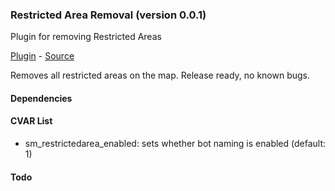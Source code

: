 ### Restricted Area Removal (version 0.0.1)
Plugin for removing Restricted Areas

[Plugin](plugins/restrictedarea.smx?raw=true) - [Source](scripting/restrictedarea.sp)

Removes all restricted areas on the map. Release ready, no known bugs.

#### Dependencies

#### CVAR List
 * sm_restrictedarea_enabled: sets whether bot naming is enabled (default: 1)

#### Todo

